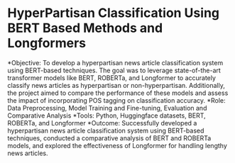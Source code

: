 # HyperPartisan Classification Using BERT Based Methods and Longformers
*Objective: To develop a hyperpartisan news article classification system using BERT-based techniques. The goal was to leverage state-of-the-art transformer models like BERT, ROBERTa, and Longformer to accurately classify news articles as hyperpartisan or non-hyperpartisan. Additionally, the project aimed to compare the performance of these models and assess the impact of incorporating POS tagging on classification accuracy.
*Role: Data Preprocessing, Model Training and Fine-tuning, Evaluation and Comparative Analysis
*Tools: Python, Huggingface datasets, BERT, ROBERTa, and Longformer
*Outcome: Successfully developed a hyperpartisan news article classification system using BERT-based techniques, conducted a comparative analysis of BERT and ROBERTa models, and explored the effectiveness of Longformer for handling lengthy news articles.
